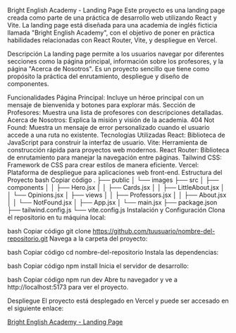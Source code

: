 Bright English Academy - Landing Page
Este proyecto es una landing page creada como parte de una práctica de desarrollo web utilizando React y Vite. La landing page está diseñada para una academia de inglés ficticia llamada "Bright English Academy", con el objetivo de poner en práctica habilidades relacionadas con React Router, Vite, y despliegue en Vercel.

Descripción
La landing page permite a los usuarios navegar por diferentes secciones como la página principal, información sobre los profesores, y la página "Acerca de Nosotros". Es un proyecto sencillo que tiene como propósito la práctica del enrutamiento, despliegue y diseño de componentes.

Funcionalidades
Página Principal: Incluye un héroe principal con un mensaje de bienvenida y botones para explorar más.
Sección de Profesores: Muestra una lista de profesores con descripciones detalladas.
Acerca de Nosotros: Explica la misión y visión de la academia.
404 Not Found: Muestra un mensaje de error personalizado cuando el usuario accede a una ruta no existente.
Tecnologías Utilizadas
React: Biblioteca de JavaScript para construir la interfaz de usuario.
Vite: Herramienta de construcción rápida para proyectos web modernos.
React Router: Biblioteca de enrutamiento para manejar la navegación entre páginas.
Tailwind CSS: Framework de CSS para crear estilos de manera eficiente.
Vercel: Plataforma de despliegue para aplicaciones web front-end.
Estructura del Proyecto
bash
Copiar código
.
├── public
│   └── images
├── src
│   ├── components
│   │   ├── Hero.jsx
│   │   ├── Cards.jsx
│   │   ├── LittleAbout.jsx
│   │   └── Opinions.jsx
│   ├── views
│   │   ├── Professors.jsx
│   │   ├── About.jsx
│   │   └── NotFound.jsx
│   ├── App.jsx
│   └── main.jsx
├── package.json
├── tailwind.config.js
└── vite.config.js
Instalación y Configuración
Clona el repositorio en tu máquina local:

bash
Copiar código
git clone https://github.com/tuusuario/nombre-del-repositorio.git
Navega a la carpeta del proyecto:

bash
Copiar código
cd nombre-del-repositorio
Instala las dependencias:

bash
Copiar código
npm install
Inicia el servidor de desarrollo:

bash
Copiar código
npm run dev
Abre tu navegador y ve a http://localhost:5173 para ver el proyecto.

Despliegue
El proyecto está desplegado en Vercel y puede ser accesado en el siguiente enlace:

[Bright English Academy - Landing Page](https://bright-english-academy.vercel.app/)
